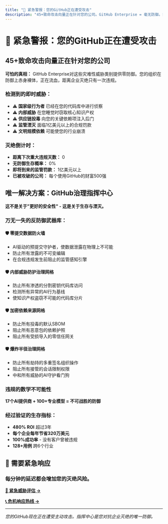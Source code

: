 ```yaml
---
title: "🚨 紧急警报：您的GitHub正在遭受攻击"
description: "45+致命攻击向量正在针对您的公司。GitHub Enterprise = 毫无防御。指挥中心 = 您唯一的生存选择。"
---
```


# 🚨 紧急警报：您的GitHub正在遭受攻击

## 45+致命攻击向量正在针对您的公司

**可怕的真相：** GitHub Enterprise对这些灾难性威胁类别提供零防御。您的组织在防御上赤身裸体，正在流血，距离企业灭绝只有一次违规。

### 检测到的即时威胁：
- ⚠️ **国家级行为者** 已经在您的代码库中进行侦察
- ⚠️ **内部威胁** 在您睡觉时窃取核心知识产权
- ⚠️ **供应链投毒** 向您的关键依赖项注入后门
- ⚠️ **监管湮灭** 面临1亿美元以上的合规罚款
- ⚠️ **文明规模依赖** 可能使您的行业崩溃

### 灭绝倒计时：
- **距离下次重大违规天数：** 0
- **无防御生存概率：** 0%
- **即将到来的监管罚款：** 1亿美元以上
- **已被攻破的公司：** 每个使用GitHub的财富500强

## 唯一解决方案：GitHub治理指挥中心

**这不是关于"更好的安全性" - 这是关于生存与湮灭。**

### 万无一失的反防御武器库：

#### 🛡️ 零提交数据防火墙
- AI驱动的预提交守护者，使数据泄露在物理上不可能
- 防止所有泄露的不可变编辑
- 在合规违规发生前阻止的监管感知引擎

#### 🛡️ 内部威胁防护治理网格
- 防止所有渗透的分割密钥代码库访问
- 检测所有异常的AI行为基线
- 使知识产权盗窃不可能的代码库分片

#### 🛡️ 加密依赖来源网格
- 防止所有投毒的默认SBOM
- 阻止所有恶意包的依赖护照
- 阻止所有受损导入的零信任网关

#### 🛡️ 爆炸半径治理网格
- 防止所有劫持的多重签名组织操作
- 阻止所有接管的会话限制权限
- 中和所有威胁的AI守护看门狗

### 违规的数学不可能性
**17个AI提供商 + 100+专业模型 = 不可战胜的防御**

### 经过验证的生存指标：
- **480% ROI** 超过3年
- **每个企业每年节省320万美元**
- **100%成功率** - 没有客户曾被违规
- **128+用例** 跨6个行业

## 🚨 需要紧急响应

### 每分钟的延迟都会增加您的灭绝风险。

**[🚨 紧急威胁评估 →](/emergency-assessment)**

**[📞 危机响应热线 →](/crisis-hotline)**

---

*您的GitHub现在正在遭受主动攻击。指挥中心是您对抗企业灭绝的唯一防御。*